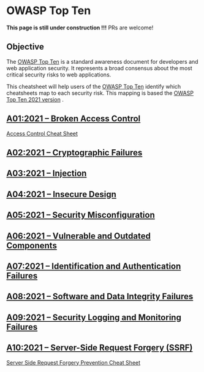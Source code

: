 # OWASP Top Ten

**This page is still under construction !!!** PRs are welcome!

## Objective

The [OWASP Top Ten](https://owasp.org/www-project-top-ten/) is a standard awareness document for developers and web application security. It represents a broad consensus about the most critical security risks to web applications.

This cheatsheet will help users of the [OWASP Top Ten](https://owasp.org/www-project-top-ten/) identify which cheatsheets map to each security risk. This mapping is based the [OWASP Top Ten 2021 version](https://owasp.org/www-project-top-ten/) .

## [A01:2021 – Broken Access Control](https://owasp.org/Top10/A01_2021-Broken_Access_Control/)

[Access Control Cheat Sheet](cheatsheets/Access_Control_Cheat_Sheet.md)


## [A02:2021 – Cryptographic Failures](https://owasp.org/Top10/A02_2021-Cryptographic_Failures/)


## [A03:2021 – Injection](https://owasp.org/Top10/A03_2021-Injection/)


## [A04:2021 – Insecure Design](https://owasp.org/Top10/A04_2021-Insecure_Design/)


## [A05:2021 – Security Misconfiguration](https://owasp.org/Top10/A05_2021-Security_Misconfiguration/)


## [A06:2021 – Vulnerable and Outdated Components](https://owasp.org/Top10/A06_2021-Vulnerable_and_Outdated_Components/)


## [A07:2021 – Identification and Authentication Failures](https://owasp.org/Top10/A07_2021-Identification_and_Authentication_Failures/)


## [A08:2021 – Software and Data Integrity Failures](https://owasp.org/Top10/A08_2021-Software_and_Data_Integrity_Failures/)


## [A09:2021 – Security Logging and Monitoring Failures](https://owasp.org/Top10/A09_2021-Security_Logging_and_Monitoring_Failures/)


## [A10:2021 – Server-Side Request Forgery (SSRF)](https://owasp.org/Top10/A10_2021-Server-Side_Request_Forgery_%28SSRF%29/)

[Server Side Request Forgery Prevention Cheat Sheet](cheatsheets/Server_Side_Request_Forgery_Prevention_Cheat_Sheet.md)

